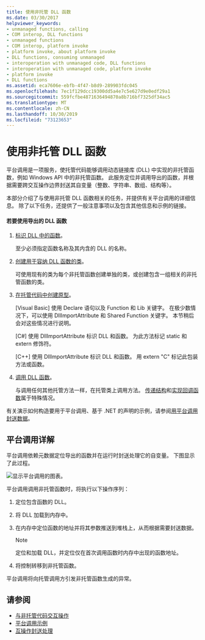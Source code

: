 ```yaml
---
title: 使用非托管 DLL 函数
ms.date: 03/30/2017
helpviewer_keywords:
- unmanaged functions, calling
- COM interop, DLL functions
- unmanaged functions
- COM interop, platform invoke
- platform invoke, about platform invoke
- DLL functions, consuming unmanaged
- interoperation with unmanaged code, DLL functions
- interoperation with unmanaged code, platform invoke
- platform invoke
- DLL functions
ms.assetid: eca7606e-ebfb-4f47-b8d9-289903fdc045
ms.openlocfilehash: 7ec1f129dcc19300dd5a4e7c5e627d9e0edf29a1
ms.sourcegitcommit: 559fcfbe4871636494870a8b716bf7325df34ac5
ms.translationtype: MT
ms.contentlocale: zh-CN
ms.lasthandoff: 10/30/2019
ms.locfileid: "73123653"
---
```

# <a name="consuming-unmanaged-dll-functions"></a>使用非托管 DLL 函数
平台调用是一项服务，使托管代码能够调用动态链接库 (DLL) 中实现的非托管函数，例如 Windows API 中的非托管函数。 此服务定位并调用导出的函数，并根据需要跨交互操作边界封送其自变量（整数、字符串、数组、结构等）。  
  
 本部分介绍了与使用非托管 DLL 函数相关的任务，并提供有关平台调用的详细信息。 除了以下任务，还提供了一般注意事项以及包含其他信息和示例的链接。  
  
#### <a name="to-consume-exported-dll-functions"></a>若要使用导出的 DLL 函数  
  
1. [标识 DLL 中的函数](identifying-functions-in-dlls.md)。  
  
     至少必须指定函数名称及其内含的 DLL 的名称。  
  
2. [创建用于容纳 DLL 函数的类](creating-a-class-to-hold-dll-functions.md)。  
  
     可使用现有的类为每个非托管函数创建单独的类，或创建包含一组相关的非托管函数的类。  
  
3. [在托管代码中创建原型](creating-prototypes-in-managed-code.md)。  
  
     [Visual Basic] 使用 Declare 语句以及 Function 和 Lib 关键字。 在极少数情况下，可以使用 DllImportAttribute 和 Shared Function 关键字。 本节稍后会对这些情况进行说明。  
  
     [C#] 使用 DllImportAttribute 标识 DLL 和函数。 为此方法标记 static 和 extern 修饰符。  
  
     [C++] 使用 DllImportAttribute 标识 DLL 和函数。 用 extern "C" 标记此包装方法或函数。  
  
4. [调用 DLL 函数](calling-a-dll-function.md)。  
  
     与调用任何其他托管方法一样，在托管类上调用方法。 [传递结构](passing-structures.md)和[实现回调函数](callback-functions.md)属于特殊情况。  
  
 有关演示如何构造要用于平台调用、基于 .NET 的声明的示例，请参阅[用平台调用封送数据](marshaling-data-with-platform-invoke.md)。  
  
## <a name="a-closer-look-at-platform-invoke"></a>平台调用详解  
 平台调用依赖元数据定位导出的函数并在运行时封送处理它的自变量。 下图显示了此过程。  
  
 ![显示平台调用的图表。](./media/consuming-unmanaged-dll-functions/platform-invoke-call.gif)  
  
 平台调用调用非托管函数时，将执行以下操作序列：  
  
1. 定位包含函数的 DLL。  
  
2. 将 DLL 加载到内存中。  
  
3. 在内存中定位函数的地址并将其参数推送到堆栈上，从而根据需要封送数据。  
  
    > [!NOTE]
    > 定位和加载 DLL，并定位仅在首次调用函数时内存中出现的函数地址。  
  
4. 将控制转移到非托管函数。  
  
 平台调用将向托管调用方引发非托管函数生成的异常。

## <a name="see-also"></a>请参阅

- [与非托管代码交互操作](index.md)
- [平台调用示例](platform-invoke-examples.md)
- [互操作封送处理](interop-marshaling.md)
